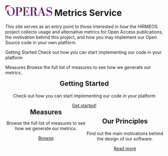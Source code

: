 <style>

@media (min-width: 980px) {
    .md-nav, .md-sidebar  {
      display: none!important;
    }
  }
</style> 


# <img src='images/logo.png' width='150'>  Metrics Service

This site serves as an entry point to those interested in how the HIRMEOS project collects usage and alternative metrics for Open Access publications, the motivation behind this project, and how you may implement our Open Source code in your own platform.

Getting Started
Check out how you can start implementing our code in your platform

Measures
Browse the full list of measures to see how we generate our metrics.

<div class="tile-1" style="text-align:center">
    <i class="fa-solid fa-book-open fa-4x" style="color:#64205d"></i>
    <h2 style="margin-top: 10px!important">Getting Started</h2>
        <p>Check out how you can start implementing our code in your platform</p>
    <a href="/metrics-docs/getting-started/" class="initButtons">Get started!</a>
</div>
<section markdown="1" style="display: flex; text-align:center">
  <div class="tile">
    <i class="fa-solid fa-chart-line fa-4x" style="color:#64205d"></i>
    <h2 style="margin: 0%!important">Measures</h2>
    <p>Browse the full list of measures to see how we generate our metrics.</p>
    <a href="/measures/" class="initButtons">Browse</a>
  </div>
  <div class="tile">
    <i class="fa-sharp-duotone fa-solid fa-heart fa-4x" style="color:#64205d"></i>
    <h2>Our Principles</h2>
    <p>Find out the main motivations behind the design of our software.</p>
    <a href="/principles/" class="initButtons">Read more</a>
  </div>
</section>